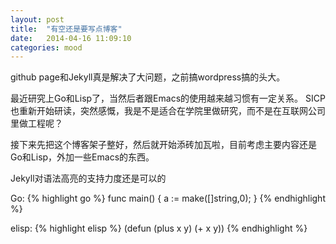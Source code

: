 ```yaml
---
layout: post
title:  "有空还是要写点博客"
date:   2014-04-16 11:09:10
categories: mood
---
```


github page和Jekyll真是解决了大问题，之前搞wordpress搞的头大。

最近研究上Go和Lisp了，当然后者跟Emacs的使用越来越习惯有一定关系。
SICP也重新开始研读，突然感慨，我是不是适合在学院里做研究，而不是在互联网公司里做工程呢？

接下来先把这个博客架子整好，然后就开始添砖加瓦啦，目前考虑主要内容还是Go和Lisp，外加一些Emacs的东西。

Jekyll对语法高亮的支持力度还是可以的

Go:
{% highlight go %}
func main() {
     a := make([]string,0);
}
{% endhighlight %}

elisp:
{% highlight elisp %}
(defun (plus x y) 
           (+ x y))
{% endhighlight %}



